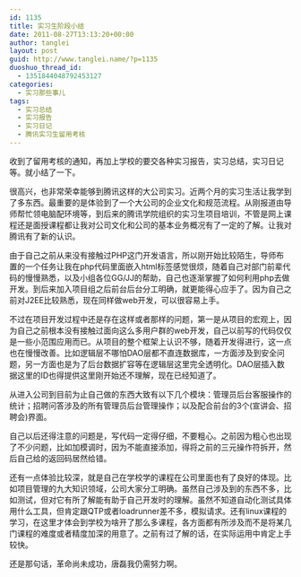 ```yaml
---
id: 1135
title: 实习生阶段小结
date: 2011-08-27T13:13:20+00:00
author: tanglei
layout: post
guid: http://www.tanglei.name/?p=1135
duoshuo_thread_id:
  - 1351844048792453127
categories:
  - 实习那些事儿
tags:
  - 实习总结
  - 实习报告
  - 实习日记
  - 腾讯实习生留用考核
---
```

收到了留用考核的通知，再加上学校的要交各种实习报告，实习总结，实习日记等。就小结了一下。

很高兴，也非常荣幸能够到腾讯这样的大公司实习。近两个月的实习生活让我学到了多东西。最重要的是体验到了一个大公司的企业文化和规范流程。从刚报道由导师帮忙领电脑配环境等，到后来的腾讯学院组织的实习生项目培训，不管是网上课程还是面授课程都让我对公司文化和公司的基本业务概况有了一定的了解。让我对腾讯有了新的认识。

由于自己之前从来没有接触过PHP这门开发语言，所以刚开始比较陌生，导师布置的一个任务让我在php代码里面嵌入html标签感觉很烦，随着自己对部门前辈代码的慢慢熟悉，以及小组各位GG/JJ的帮助，自己也逐渐掌握了如何利用php去做开发。到后来加入项目组之后前台后台分工明确，就更能得心应手了。因为自己之前对J2EE比较熟悉，现在同样做web开发，可以很容易上手。

不过在项目开发过程中还是存在这样或者那样的问题，第一是从项目的宏观上，因为自己之前根本没有接触过面向这么多用户群的web开发，自己以前写的代码仅仅是一些小范围应用而已。从项目的整个框架上认识不够，随着开发得进行，这一点也在慢慢改善。比如逻辑层不哪怕DAO层都不直连数据库，一方面涉及到安全问题，另一方面也是为了后台数据扩容等在逻辑层这里完全透明化。DAO层插入数据这里的ID也得提供这里刚开始还不理解，现在已经知道了。

从进入公司到目前为止自己做的东西大致有以下几个模块：管理员后台客服操作的统计；招聘问答涉及的所有管理员后台管理操作；以及配合前台的3个(宣讲会、招聘会)界面。

自己以后还得注意的问题是，写代码一定得仔细，不要粗心。之前因为粗心也出现了不少问题，比如加模调时，因为不能直接添加，得将之前的三元操作符拆开，然后自己给的返回码居然给错。

还有一点体验比较深，就是自己在学校学的课程在公司里面也有了良好的体现。比如项目管理的九大知识领域，公司大家分工明确。虽然自己涉及到的东西不多，比如测试，但对它有所了解能有助于自己开发时的理解。虽然不知道自动化测试具体用什么工具，但肯定跟QTP或者loadrunner差不多，模拟请求。还有linux课程的学习，在这里才体会到学校为啥开了那么多课程，各方面都有所涉及而不是将某几门课程的难度或者精度加深的用意了。之前有过了解的话，在实际运用中肯定上手较快。

还是那句话，革命尚未成功，唐磊我仍需努力啊。
